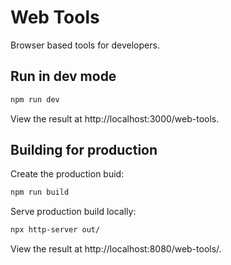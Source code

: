 # Web Tools

Browser based tools for developers.

## Run in dev mode

```sh
npm run dev
```

View the result at http://localhost:3000/web-tools.

## Building for production

Create the production buid:

```sh
npm run build
```

Serve production build locally:     

```sh
npx http-server out/
```

View the result at http://localhost:8080/web-tools/.
